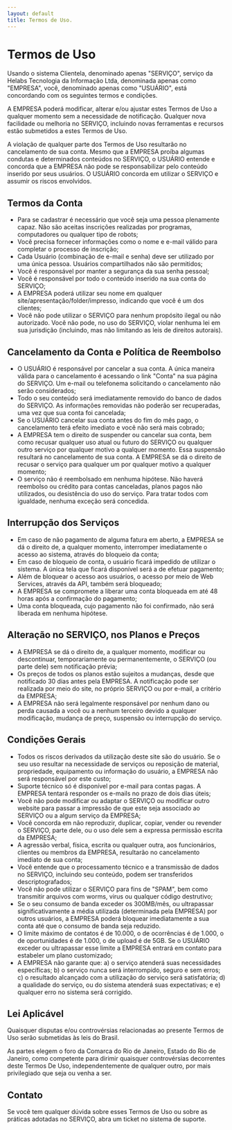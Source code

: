 ```yaml
---
layout: default
title: Termos de Uso.
---
```


Termos de Uso
=============

Usando o sistema Clientela, denominado apenas "SERVIÇO", serviço da Helabs Tecnologia da Informação Ltda, denominada apenas como "EMPRESA", você, denominado apenas como "USUÁRIO", está concordando com os seguintes termos e condições.

A EMPRESA poderá modificar, alterar e/ou ajustar estes Termos de Uso a qualquer momento sem a necessidade de notificação. Qualquer nova facilidade ou melhoria no SERVIÇO, incluindo novas ferramentas e recursos estão submetidos a estes Termos de Uso.

A violação de qualquer parte dos Termos de Uso resultarão no cancelamento de sua conta. Mesmo que a EMPRESA proíba algumas condutas e determinados conteúdos no SERVIÇO, o USUÁRIO entende e concorda que a EMPRESA não pode se responsabilizar pelo conteúdo inserido por seus usuários. O USUÁRIO concorda em utilizar o SERVIÇO e assumir os riscos envolvidos.

Termos da Conta
---------------

 * Para se cadastrar é necessário que você seja uma pessoa plenamente capaz. Não são aceitas inscrições realizadas por programas, computadores ou qualquer tipo de robots;
 * Você precisa fornecer informações como o nome e e-mail válido para completar o processo de inscrição;
 * Cada Usuário (combinação de e-mail e senha) deve ser utilizado por uma única pessoa. Usuários compartilhados não são permitidos;
 * Você é responsável por manter a segurança da sua senha pessoal;
 * Você é responsável por todo o conteúdo inserido na sua conta do SERVIÇO;
 * A EMPRESA poderá utilizar seu nome em qualquer site/apresentação/folder/impresso, indicando que você é um dos clientes;
 * Você não pode utilizar o SERVIÇO para nenhum propósito ilegal ou não autorizado. Você não pode, no uso do SERVIÇO, violar nenhuma lei em sua jurisdição (incluindo, mas não limitando as leis de direitos autorais).

Cancelamento da Conta e Política de Reembolso
---------------------------------------------

 * O USUÁRIO é responsável por cancelar a sua conta. A única maneira válida para o cancelamento é acessando o link "Conta" na sua página do SERVIÇO. Um e-mail ou telefonema solicitando o cancelamento não serão considerados;
 * Todo o seu conteúdo será imediatamente removido do banco de dados do SERVIÇO. As informações removidas não poderão ser recuperadas, uma vez que sua conta foi cancelada;
 * Se o USUÁRIO cancelar sua conta antes do fim do mês pago, o cancelamento terá efeito imediato e você não será mais cobrado;
 * A EMPRESA tem o direito de suspender ou cancelar sua conta, bem como recusar qualquer uso atual ou futuro do SERVIÇO ou qualquer outro serviço por qualquer motivo a qualquer momento. Essa suspensão resultará no cancelamento de sua conta. A EMPRESA se dá o direito de recusar o serviço para qualquer um por qualquer motivo a qualquer momento;
 * O serviço não é reembolsado em nenhuma hipótese. Não haverá reembolso ou crédito para contas canceladas, planos pagos não utilizados, ou desistência do uso do serviço. Para tratar todos com igualdade, nenhuma exceção será concedida.

Interrupção dos Serviços
------------------------

 * Em caso de não pagamento de alguma fatura em aberto, a EMPRESA se dá o direito de, a qualquer momento, interromper imediatamente o acesso ao sistema, através do bloqueio da conta;
 * Em caso de bloqueio de conta, o usuário ficará impedido de utilizar o sistema. A única tela que ficará disponível será a de efetuar pagamento;
 * Além de bloquear o acesso aos usuários, o acesso por meio de Web Services, através da API, também será bloqueado;
 * A EMPRESA se compromete a liberar uma conta bloqueada em até 48 horas após a confirmação do pagamento;
 * Uma conta bloqueada, cujo pagamento não foi confirmado, não será liberada em nenhuma hipótese.

Alteração no SERVIÇO, nos Planos e Preços
-----------------------------------------

 * A EMPRESA se dá o direito de, a qualquer momento, modificar ou descontinuar, temporariamente ou permanentemente, o SERVIÇO (ou parte dele) sem notificação prévia;
 * Os preços de todos os planos estão sujeitos a mudanças, desde que notificado 30 dias antes pela EMPRESA. A notificação pode ser realizada por meio do site, no próprio SERVIÇO ou por e-mail, a critério da EMPRESA;
 * A EMPRESA não será legalmente responsável por nenhum dano ou perda causada a você ou a nenhum terceiro devido a qualquer modificação, mudança de preço, suspensão ou interrupção do serviço.

Condições Gerais
----------------

 * Todos os riscos derivados da utilização deste site são do usuário. Se o seu uso resultar na necessidade de serviços ou reposição de material, propriedade, equipamento ou informação do usuário, a EMPRESA não será responsável por este custo;
 * Suporte técnico só é disponível por e-mail para contas pagas. A EMPRESA tentará responder os e-mails no prazo de dois dias úteis;
 * Você não pode modificar ou adaptar o SERVIÇO ou modificar outro website para passar a impressão de que este seja associado ao SERVIÇO ou a algum serviço da EMPRESA;
 * Você concorda em não reproduzir, duplicar, copiar, vender ou revender o SERVIÇO, parte dele, ou o uso dele sem a expressa permissão escrita da EMPRESA;
 * A agressão verbal, física, escrita ou qualquer outra, aos funcionários, clientes ou membros da EMPRESA, resultarão no cancelamento imediato de sua conta;
 * Você entende que o processamento técnico e a transmissão de dados no SERVIÇO, incluindo seu conteúdo, podem ser transferidos descriptografados;
 * Você não pode utilizar o SERVIÇO para fins de "SPAM", bem como transmitir arquivos com worms, virus ou qualquer código destrutivo;
 * Se o seu consumo de banda exceder os 300MB/mês, ou ultrapassar significativamente a média utilizada (determinada pela EMPRESA) por outros usuários, a EMPRESA poderá bloquear imediatamente a sua conta até que o consumo de banda seja reduzido.
 * O limite máximo de contatos é de 10.000, o de ocorrências é de 1.000, o de oportunidades é de 1.000, o de upload é de 5GB. Se o USUÁRIO exceder ou ultrapassar esse limite a EMPRESA entrará em contato para estabeler um plano customizado;
 * A EMPRESA não garante que: a) o serviço atenderá suas necessidades específicas; b) o serviço nunca será interrompido, seguro e sem erros; c) o resultado alcançado com a utilização do serviço será satisfatória; d) a qualidade do serviço, ou do sistema atenderá suas expectativas; e e) qualquer erro no sistema será corrigido.

Lei Aplicável
-------------

Quaisquer disputas e/ou controvérsias relacionadas ao presente Termos de Uso serão submetidas às leis do Brasil.

As partes elegem o foro da Comarca do Rio de Janeiro, Estado do Rio de Janeiro, como competente para dirimir quaisquer controvérsias decorrentes deste Termos De Uso, independentemente de qualquer outro, por mais privilegiado que seja ou venha a ser.

Contato
-------

Se você tem qualquer dúvida sobre esses Termos de Uso ou sobre as práticas adotadas no SERVIÇO, abra um ticket no sistema de suporte.